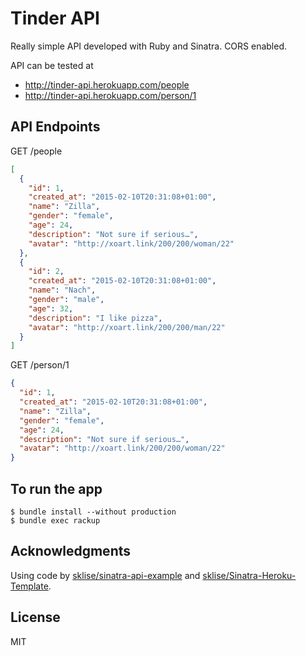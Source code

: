 # Tinder API
Really simple API developed with Ruby and Sinatra. CORS enabled.

API can be tested at
- http://tinder-api.herokuapp.com/people
- http://tinder-api.herokuapp.com/person/1

## API Endpoints

GET /people

```json
[
  {
    "id": 1,
    "created_at": "2015-02-10T20:31:08+01:00",
    "name": "Zilla",
    "gender": "female",
    "age": 24,
    "description": "Not sure if serious…",
    "avatar": "http://xoart.link/200/200/woman/22"
  },
  {
    "id": 2,
    "created_at": "2015-02-10T20:31:08+01:00",
    "name": "Nach",
    "gender": "male",
    "age": 32,
    "description": "I like pizza",
    "avatar": "http://xoart.link/200/200/man/22"
  }
]
```

GET /person/1

```json
{
  "id": 1,
  "created_at": "2015-02-10T20:31:08+01:00",
  "name": "Zilla",
  "gender": "female",
  "age": 24,
  "description": "Not sure if serious…",
  "avatar": "http://xoart.link/200/200/woman/22"
}
```

## To run the app

    $ bundle install --without production
    $ bundle exec rackup

## Acknowledgments

Using code by [sklise/sinatra-api-example](https://github.com/sklise/sinatra-api-example) and [sklise/Sinatra-Heroku-Template](https://github.com/sklise/Sinatra-Heroku-Template).

## License

MIT